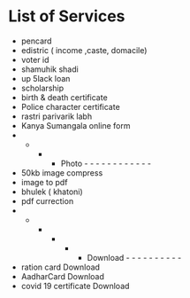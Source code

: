 # List of Services

- pencard
- edistric ( income ,caste, domacile)
- voter id
- shamuhik shadi
- up 5lack loan
- scholarship
- birth & death certificate
- Police character certificate
- rastri parivarik labh
- Kanya Sumangala online form
- - - - Photo - - - - - - - - - - - -
- 50kb image compress
- image to pdf
- bhulek ( khatoni)
- pdf currection
- - - - - - Download - - - - - - - - - -
- ration card Download
- AadharCard Download
- covid 19 certificate Download

